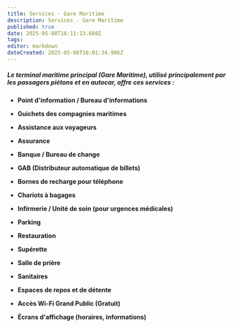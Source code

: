 ```yaml
---
title: Services - Gare Maritime
description: Services - Gare Maritime
published: true
date: 2025-05-08T16:11:13.688Z
tags: 
editor: markdown
dateCreated: 2025-05-08T16:01:34.906Z
---
```


##### Le terminal maritime principal \(Gare Maritime\), utilisé principalement par les passagers piétons et en autocar, offre ces services :

  *  **Point d'information / Bureau d'informations**

  *  **Guichets des compagnies maritimes**

  *  **Assistance aux voyageurs**

  *  **Assurance**

  *  **Banque / Bureau de change**

  *  **GAB \(Distributeur automatique de billets\)**

  *  **Bornes de recharge pour téléphone**

  *  **Chariots à bagages**

  *  **Infirmerie / Unité de soin \(pour urgences médicales\)**

  *  **Parking**

  *  **Restauration**

  *  **Supérette**

  *  **Salle de prière**

  *  **Sanitaires**

  *  **Espaces de repos et de détente**

  *  **Accès Wi-Fi Grand Public \(Gratuit\)**

  *  **Écrans d'affichage \(horaires, informations\)**